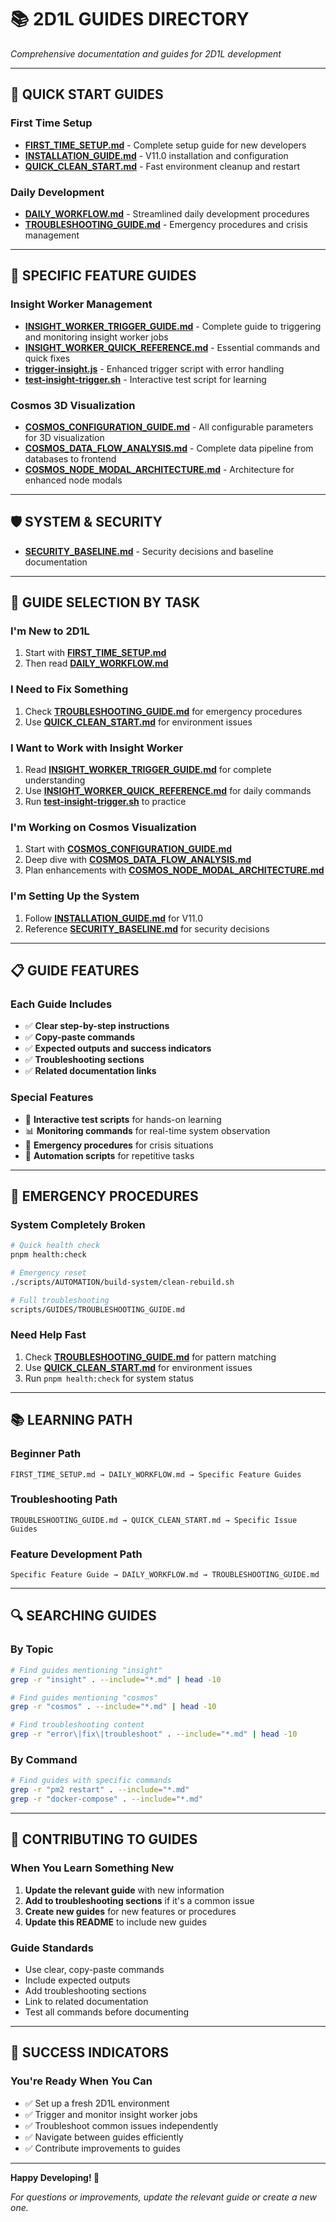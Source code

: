 # 📚 **2D1L GUIDES DIRECTORY**
*Comprehensive documentation and guides for 2D1L development*

---

## 🚀 **QUICK START GUIDES**

### **First Time Setup**
- **[FIRST_TIME_SETUP.md](FIRST_TIME_SETUP.md)** - Complete setup guide for new developers
- **[INSTALLATION_GUIDE.md](INSTALLATION_GUIDE.md)** - V11.0 installation and configuration
- **[QUICK_CLEAN_START.md](QUICK_CLEAN_START.md)** - Fast environment cleanup and restart

### **Daily Development**
- **[DAILY_WORKFLOW.md](DAILY_WORKFLOW.md)** - Streamlined daily development procedures
- **[TROUBLESHOOTING_GUIDE.md](TROUBLESHOOTING_GUIDE.md)** - Emergency procedures and crisis management

---

## 🔧 **SPECIFIC FEATURE GUIDES**

### **Insight Worker Management**
- **[INSIGHT_WORKER_TRIGGER_GUIDE.md](INSIGHT_WORKER_TRIGGER_GUIDE.md)** - Complete guide to triggering and monitoring insight worker jobs
- **[INSIGHT_WORKER_QUICK_REFERENCE.md](INSIGHT_WORKER_QUICK_REFERENCE.md)** - Essential commands and quick fixes
- **[trigger-insight.js](trigger-insight.js)** - Enhanced trigger script with error handling
- **[test-insight-trigger.sh](test-insight-trigger.sh)** - Interactive test script for learning

### **Cosmos 3D Visualization**
- **[COSMOS_CONFIGURATION_GUIDE.md](COSMOS_CONFIGURATION_GUIDE.md)** - All configurable parameters for 3D visualization
- **[COSMOS_DATA_FLOW_ANALYSIS.md](COSMOS_DATA_FLOW_ANALYSIS.md)** - Complete data pipeline from databases to frontend
- **[COSMOS_NODE_MODAL_ARCHITECTURE.md](COSMOS_NODE_MODAL_ARCHITECTURE.md)** - Architecture for enhanced node modals

---

## 🛡️ **SYSTEM & SECURITY**

- **[SECURITY_BASELINE.md](SECURITY_BASELINE.md)** - Security decisions and baseline documentation

---

## 🎯 **GUIDE SELECTION BY TASK**

### **I'm New to 2D1L**
1. Start with **[FIRST_TIME_SETUP.md](FIRST_TIME_SETUP.md)**
2. Then read **[DAILY_WORKFLOW.md](DAILY_WORKFLOW.md)**

### **I Need to Fix Something**
1. Check **[TROUBLESHOOTING_GUIDE.md](TROUBLESHOOTING_GUIDE.md)** for emergency procedures
2. Use **[QUICK_CLEAN_START.md](QUICK_CLEAN_START.md)** for environment issues

### **I Want to Work with Insight Worker**
1. Read **[INSIGHT_WORKER_TRIGGER_GUIDE.md](INSIGHT_WORKER_TRIGGER_GUIDE.md)** for complete understanding
2. Use **[INSIGHT_WORKER_QUICK_REFERENCE.md](INSIGHT_WORKER_QUICK_REFERENCE.md)** for daily commands
3. Run **[test-insight-trigger.sh](test-insight-trigger.sh)** to practice

### **I'm Working on Cosmos Visualization**
1. Start with **[COSMOS_CONFIGURATION_GUIDE.md](COSMOS_CONFIGURATION_GUIDE.md)**
2. Deep dive with **[COSMOS_DATA_FLOW_ANALYSIS.md](COSMOS_DATA_FLOW_ANALYSIS.md)**
3. Plan enhancements with **[COSMOS_NODE_MODAL_ARCHITECTURE.md](COSMOS_NODE_MODAL_ARCHITECTURE.md)**

### **I'm Setting Up the System**
1. Follow **[INSTALLATION_GUIDE.md](INSTALLATION_GUIDE.md)** for V11.0
2. Reference **[SECURITY_BASELINE.md](SECURITY_BASELINE.md)** for security decisions

---

## 📋 **GUIDE FEATURES**

### **Each Guide Includes**
- ✅ **Clear step-by-step instructions**
- ✅ **Copy-paste commands**
- ✅ **Expected outputs and success indicators**
- ✅ **Troubleshooting sections**
- ✅ **Related documentation links**

### **Special Features**
- 🧪 **Interactive test scripts** for hands-on learning
- 📊 **Monitoring commands** for real-time system observation
- 🚨 **Emergency procedures** for crisis situations
- 🔄 **Automation scripts** for repetitive tasks

---

## 🚨 **EMERGENCY PROCEDURES**

### **System Completely Broken**
```bash
# Quick health check
pnpm health:check

# Emergency reset
./scripts/AUTOMATION/build-system/clean-rebuild.sh

# Full troubleshooting
scripts/GUIDES/TROUBLESHOOTING_GUIDE.md
```

### **Need Help Fast**
1. Check **[TROUBLESHOOTING_GUIDE.md](TROUBLESHOOTING_GUIDE.md)** for pattern matching
2. Use **[QUICK_CLEAN_START.md](QUICK_CLEAN_START.md)** for environment issues
3. Run `pnpm health:check` for system status

---

## 📚 **LEARNING PATH**

### **Beginner Path**
```
FIRST_TIME_SETUP.md → DAILY_WORKFLOW.md → Specific Feature Guides
```

### **Troubleshooting Path**
```
TROUBLESHOOTING_GUIDE.md → QUICK_CLEAN_START.md → Specific Issue Guides
```

### **Feature Development Path**
```
Specific Feature Guide → DAILY_WORKFLOW.md → TROUBLESHOOTING_GUIDE.md
```

---

## 🔍 **SEARCHING GUIDES**

### **By Topic**
```bash
# Find guides mentioning "insight"
grep -r "insight" . --include="*.md" | head -10

# Find guides mentioning "cosmos"
grep -r "cosmos" . --include="*.md" | head -10

# Find troubleshooting content
grep -r "error\|fix\|troubleshoot" . --include="*.md" | head -10
```

### **By Command**
```bash
# Find guides with specific commands
grep -r "pm2 restart" . --include="*.md"
grep -r "docker-compose" . --include="*.md"
```

---

## 📝 **CONTRIBUTING TO GUIDES**

### **When You Learn Something New**
1. **Update the relevant guide** with new information
2. **Add to troubleshooting sections** if it's a common issue
3. **Create new guides** for new features or procedures
4. **Update this README** to include new guides

### **Guide Standards**
- Use clear, copy-paste commands
- Include expected outputs
- Add troubleshooting sections
- Link to related documentation
- Test all commands before documenting

---

## 🎉 **SUCCESS INDICATORS**

### **You're Ready When You Can**
- ✅ Set up a fresh 2D1L environment
- ✅ Trigger and monitor insight worker jobs
- ✅ Troubleshoot common issues independently
- ✅ Navigate between guides efficiently
- ✅ Contribute improvements to guides

---

**Happy Developing! 🚀**

*For questions or improvements, update the relevant guide or create a new one.*
